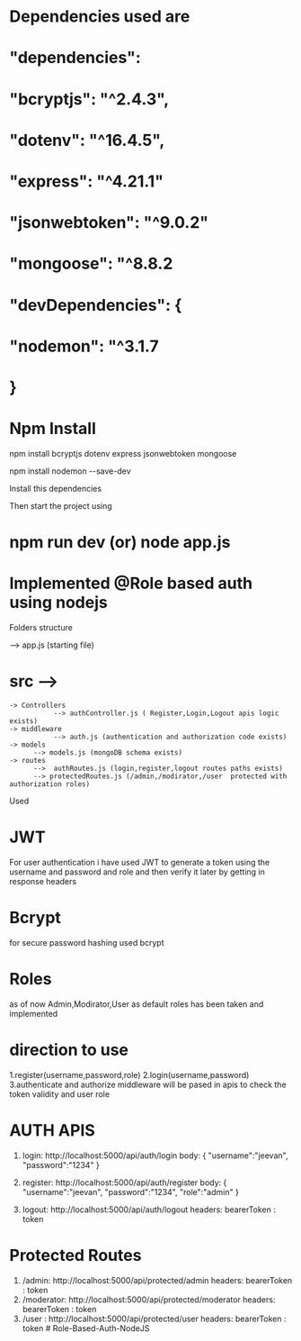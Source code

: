 # Dependencies used are

# "dependencies":

# "bcryptjs": "^2.4.3",

# "dotenv": "^16.4.5",

# "express": "^4.21.1"

# "jsonwebtoken": "^9.0.2"

# "mongoose": "^8.8.2

# "devDependencies": {

# "nodemon": "^3.1.7

# }

# Npm Install

npm install bcryptjs dotenv express jsonwebtoken mongoose

npm install nodemon --save-dev

Install this dependencies

Then start the project using

# npm run dev (or) node app.js

# Implemented @Role based auth using nodejs

Folders structure

--> app.js (starting file)

# src -->

    -> Controllers
               --> authController.js ( Register,Login,Logout apis logic exists)
    -> middleware
               --> auth.js (authentication and authorization code exists)
    -> models
          --> models.js (mongoDB schema exists)
    -> routes
          -->  authRoutes.js (login,register,logout routes paths exists)
          --> protectedRoutes.js (/admin,/modirator,/user  protected with authorization roles)

Used 

# JWT

For user authentication i have used JWT to generate a token using the username and password and role
and then verify it later by getting in response headers

# Bcrypt

for secure password hashing used bcrypt

# Roles

as of now Admin,Modirator,User as default roles has been taken and implemented

# direction to use

1.register(username,password,role)
2.login(username,password)
3.authenticate and authorize middleware will be pased in apis to check the token validity and user role

# AUTH APIS

1. login: http://localhost:5000/api/auth/login
   body: {
   "username":"jeevan",
   "password":"1234"
   }
2. register: http://localhost:5000/api/auth/register
   body: {
   "username":"jeevan",
   "password":"1234",
   "role":"admin"
   }

3. logout: http://localhost:5000/api/auth/logout
   headers: bearerToken : token

# Protected Routes

1. /admin: http://localhost:5000/api/protected/admin
   headers: bearerToken : token
2. /moderator: http://localhost:5000/api/protected/moderator
   headers: bearerToken : token
3. /user : http://localhost:5000/api/protected/user
   headers: bearerToken : token
#   R o l e - B a s e d - A u t h - N o d e J S  
 
